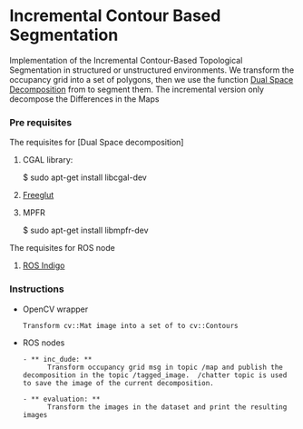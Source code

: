 # Incremental Contour Based Segmentation #

Implementation of the Incremental Contour-Based Topological Segmentation  in structured or unstructured environments.
We transform the occupancy grid into a set of polygons, then we use the function  [Dual Space Decomposition](http://masc.cs.gmu.edu/wiki/Dude2D) from to segment them. The incremental version only decompose the Differences in the Maps



### Pre requisites ###

The requisites for [Dual Space decomposition]

1. CGAL library:

      $ sudo apt-get install libcgal-dev

2. [Freeglut](http://freeglut.sourceforge.net/)

3. MPFR

      $ sudo apt-get install libmpfr-dev
      
The requisites for ROS node

1. [ROS Indigo](http://wiki.ros.org/indigo)


### Instructions ###

- OpenCV wrapper

      Transform cv::Mat image into a set of to cv::Contours

- ROS nodes

      - ** inc_dude: ** 
            Transform occupancy grid msg in topic /map and publish the decomposition in the topic /tagged_image.  /chatter topic is used to save the image of the current decomposition.
            
      - ** evaluation: ** 
            Transform the images in the dataset and print the resulting images











